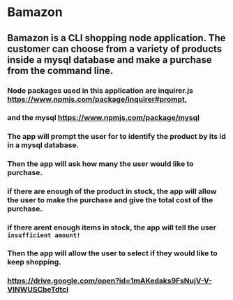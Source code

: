 # Bamazon
## Bamazon is a CLI shopping node application. The customer can choose from a variety of products inside a mysql database and make a purchase from the command line.

### Node packages used in this application are inquirer.js https://www.npmjs.com/package/inquirer#prompt, 
### and the mysql https://www.npmjs.com/package/mysql

### The app will prompt the user for to identify the product by its id in a mysql database. 
### Then the app will ask how many the user would like to purchase. 

### if there are enough of the product in stock, the app will allow the user to make the purchase and give the total cost of the purchase.
### if there arent enough items in stock, the app will tell the user `insufficient amount!`

### Then the app will allow the user to select if they would like to keep shopping.

### https://drive.google.com/open?id=1mAKedaks9FsNujV-V-VINWUSCbeTdtcI
